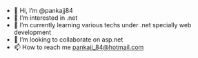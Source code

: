 - 👋 Hi, I’m @pankajj84
- 👀 I’m interested in .net
- 🌱 I’m currently learning various techs under .net specially web development
- 💞️ I’m looking to collaborate on asp.net
- 📫 How to reach me pankajj_84@hotmail.com

<!---
pankajj84/pankajj84 is a ✨ special ✨ repository because its `README.md` (this file) appears on your GitHub profile.
You can click the Preview link to take a look at your changes.
--->
